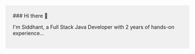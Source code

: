<div style="background-color: #f0f0f0; padding: 20px;">
  <!-- Your README content goes here -->
  ### Hi there 👋

  I'm Siddhant, a Full Stack Java Developer with 2 years of hands-on experience...

</div>
